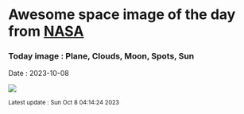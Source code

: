 
# Awesome space image of the day from [NASA](https://api.nasa.gov/)

### Today image : Plane, Clouds, Moon, Spots, Sun
Date : 2023-10-08

![](https://apod.nasa.gov/apod/image/2310/PlaneEclipse_Slifer_960.jpg)

<small>Latest update : Sun Oct  8 04:14:24 2023</small>
        